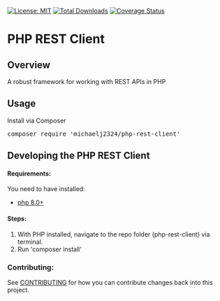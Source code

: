 [![License: MIT](https://img.shields.io/badge/License-MIT-yellow.svg)](https://opensource.org/licenses/MIT)
[![Total Downloads](https://poser.pugx.org/michaelj2324/php-rest-client/downloads)](https://packagist.org/packages/michaelj2324/php-rest-client)
[![Coverage Status](https://coveralls.io/repos/github/MichaelJ2324/PHP-REST-Client/badge.svg?branch=master)](https://coveralls.io/github/MichaelJ2324/PHP-REST-Client?branch=master)

# PHP REST Client

## Overview
A robust framework for working with REST APIs in PHP

## Usage
Install via Composer
<pre>composer require 'michaelj2324/php-rest-client'</pre>

## Developing the PHP REST Client

#### Requirements:
You need to have installed: 
- [php 8.0+](https://php.org/)

#### Steps:
1. With PHP installed, navigate to the repo folder (php-rest-client) via terminal.
2. Run 'composer install'

### Contributing:
See [CONTRIBUTING](CONTRIBUTING.md) for how you can contribute changes back into this project.


